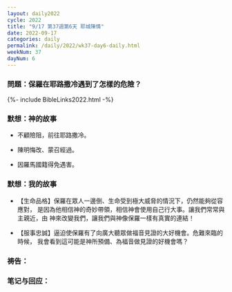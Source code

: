 ```yaml
---
layout: daily2022
cycle: 2022
title: "9/17 第37週第6天 耶城陳情"
date: 2022-09-17
categories: daily
permalink: /daily/2022/wk37-day6-daily.html
weekNum: 37
dayNum: 6
---
```


### 問題：保羅在耶路撒冷遇到了怎樣的危險？

{%- include BibleLinks2022.html -%}

### 默想：神的故事 
+ 不顧險阻，前往耶路撒冷。

+ 陳明悔改、蒙召經過。

+ 因羅馬國籍得免遇害。

### 默想：我的故事
+ 【生命品格】保羅在眾人一邊倒、生命受到極大威脅的情況下，仍然能夠從容應對，
是因為他相信神的奇妙帶領，相信神會使用自己行大事。讓我們常常與主親近，由
神來改變我們，讓我們與神像保羅一樣有真實的連結！

+ 【服事忠誠】逼迫使保羅有了向廣大聽眾做福音見證的大好機會。危難來臨的時候，
我會看到這可能是神所預備、為福音做見證的好機會嗎？

### 祷告：

### 笔记与回应：
